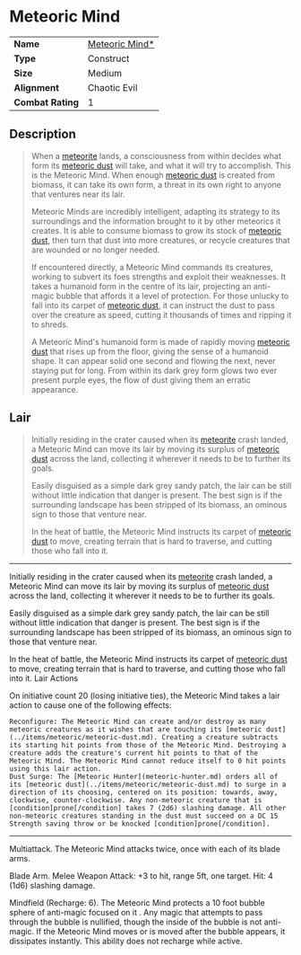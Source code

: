 # Meteoric Mind

|||
| --- | --- |
| **Name** | [Meteoric Mind*]() |
| **Type** | Construct |
| **Size** | Medium |
| **Alignment** | Chaotic Evil |
| **Combat Rating** | 1 |

## Description

> When a [meteorite](../items/meteoric/meteorite.md) lands, a consciousness from within decides what form its [meteoric dust](../items/meteoric/meteoric-dust.md) will take, and what it will try to accomplish. This is the Meteoric Mind. When enough [meteoric dust](../items/meteoric/meteoric-dust.md) is created from biomass, it can take its own form, a threat in its own right to anyone that ventures near its lair.
>
> Meteoric Minds are incredibly intelligent, adapting its strategy to its surroundings and the information brought to it by other meteorics it creates. It is able to consume biomass to grow its stock of [meteoric dust](../items/meteoric/meteoric-dust.md), then turn that dust into more creatures, or recycle creatures that are wounded or no longer needed.
>
> If encountered directly, a Meteoric Mind commands its creatures, working to subvert its foes strengths and exploit their weaknesses. It takes a humanoid form in the centre of its lair, projecting an anti-magic bubble that affords it a level of protection. For those unlucky to fall into its carpet of [meteoric dust](../items/meteoric/meteoric-dust.md), it can instruct the dust to pass over the creature as speed, cutting it thousands of times and ripping it to shreds.
>
> A Meteoric Mind's humanoid form is made of rapidly moving [meteoric dust](../items/meteoric/meteoric-dust.md) that rises up from the floor, giving the sense of a humanoid shape. It can appear solid one second and flowing the next, never staying put for long. From within its dark grey form glows two ever present purple eyes, the flow of dust giving them an erratic appearance.

## Lair

> Initially residing in the crater caused when its [meteorite](../items/meteoric/meteorite.md) crash landed, a Meteoric Mind can move its lair by moving its surplus of [meteoric dust](../items/meteoric/meteoric-dust.md) across the land, collecting it wherever it needs to be to further its goals.
>
> Easily disguised as a simple dark grey sandy patch, the lair can be still without little indication that danger is present. The best sign is if the surrounding landscape has been stripped of its biomass, an ominous sign to those that venture near.
>
> In the heat of battle, the Meteoric Mind instructs its carpet of [meteoric dust](../items/meteoric/meteoric-dust.md) to move, creating terrain that is hard to traverse, and cutting those who fall into it.

---

Initially residing in the crater caused when its [meteorite](../items/meteoric/meteorite.md) crash landed, a Meteoric Mind can move its lair by moving its surplus of [meteoric dust](../items/meteoric/meteoric-dust.md) across the land, collecting it wherever it needs to be to further its goals.

Easily disguised as a simple dark grey sandy patch, the lair can be still without little indication that danger is present. The best sign is if the surrounding landscape has been stripped of its biomass, an ominous sign to those that venture near.

In the heat of battle, the Meteoric Mind instructs its carpet of [meteoric dust](../items/meteoric/meteoric-dust.md) to move, creating terrain that is hard to traverse, and cutting those who fall into it.
Lair Actions

On initiative count 20 (losing initiative ties), the Meteoric Mind takes a lair action to cause one of the following effects:

    Reconfigure: The Meteoric Mind can create and/or destroy as many meteoric creatures as it wishes that are touching its [meteoric dust](../items/meteoric/meteoric-dust.md). Creating a creature subtracts its starting hit points from those of the Meteoric Mind. Destroying a creature adds the creature's current hit points to that of the Meteoric Mind. The Meteoric Mind cannot reduce itself to 0 hit points using this lair action.
    Dust Surge: The [Meteoric Hunter](meteoric-hunter.md) orders all of its [meteoric dust](../items/meteoric/meteoric-dust.md) to surge in a direction of its choosing, centered on its position: towards, away, clockwise, counter-clockwise. Any non-meteoric creature that is [condition]prone[/condition] takes 7 (2d6) slashing damage. All other non-meteoric creatures standing in the dust must succeed on a DC 15 Strength saving throw or be knocked [condition]prone[/condition].

---

Multiattack. The Meteoric Mind attacks twice, once with each of its blade arms.

Blade Arm. Melee Weapon Attack: +3 to hit, range 5ft, one target. Hit: 4 (1d6) slashing damage.

Mindfield (Recharge: 6). The Meteoric Mind protects a 10 foot bubble sphere of anti-magic focused on it . Any magic that attempts to pass through the bubble is nullified, though the inside of the bubble is not anti-magic. If the Meteoric Mind moves or is moved after the bubble appears, it dissipates instantly. This ability does not recharge while active.